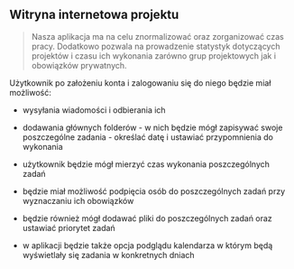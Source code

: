 ## Witryna internetowa projektu

>Nasza aplikacja ma na celu znormalizować oraz zorganizować czas pracy. Dodatkowo pozwala na prowadzenie statystyk dotyczących projektów i czasu ich wykonania  zarówno grup projektowych jak i obowiązków prywatnych.


Użytkownik po założeniu konta i zalogowaniu  się do niego będzie miał możliwość:

* wysyłania wiadomości i odbierania ich

* dodawania głównych folderów - w nich będzie mógł zapisywać swoje poszczególne zadania - określać datę i ustawiać przypomnienia do wykonania

* użytkownik będzie mógł mierzyć czas wykonania poszczególnych zadań

* będzie miał możliwość podpięcia osób do poszczególnych zadań przy wyznaczaniu ich obowiązków

* będzie również mógł dodawać pliki do poszczególnych zadań  oraz ustawiać priorytet zadań

* w aplikacji będzie także opcja podglądu kalendarza w którym będą wyświetlały się zadania w konkretnych dniach
